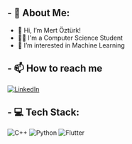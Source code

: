 ## - 💫 About Me:

- 👋  Hi, I’m Mert Öztürk!
- 👨‍🎓  I'm a Computer Science Student
- 👀  I’m interested in Machine Learning


## - 📫 How to reach me
[![LinkedIn](https://img.shields.io/badge/LinkedIn-%230077B5.svg?logo=linkedin&logoColor=white)](https://www.linkedin.com/in/mertozturksh)

## - 💻 Tech Stack:
![C++](https://img.shields.io/badge/c++-%2300599C.svg?style=for-the-badge&logo=c%2B%2B&logoColor=white)  ![Python](https://img.shields.io/badge/python-3670A0?style=for-the-badge&logo=python&logoColor=ffdd54)   ![Flutter](https://img.shields.io/badge/Flutter-%2302569B.svg?style=for-the-badge&logo=Flutter&logoColor=white)
